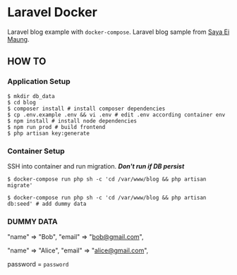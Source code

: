 # Laravel Docker

Laravel blog example with `docker-compose`. Laravel blog sample from [Saya Ei Maung](https://github.com/eimg/laravel-book).

## HOW TO

### Application Setup

```shell
$ mkdir db_data
$ cd blog
$ composer install # install composer dependencies
$ cp .env.example .env && vi .env # edit .env according container env
$ npm install # install node dependencies
$ npm run prod # build frontend
$ php artisan key:generate
```

### Container Setup

SSH into container and run migration. **_Don't run if DB persist_**

```shell
$ docker-compose run php sh -c 'cd /var/www/blog && php artisan migrate'

$ docker-compose run php sh -c 'cd /var/www/blog && php artisan db:seed' # add dummy data
```

### DUMMY DATA

"name" => "Bob",
"email" => "bob@gmail.com",

"name" => "Alice",
"email" => "alice@gmail.com",

password = `password`

